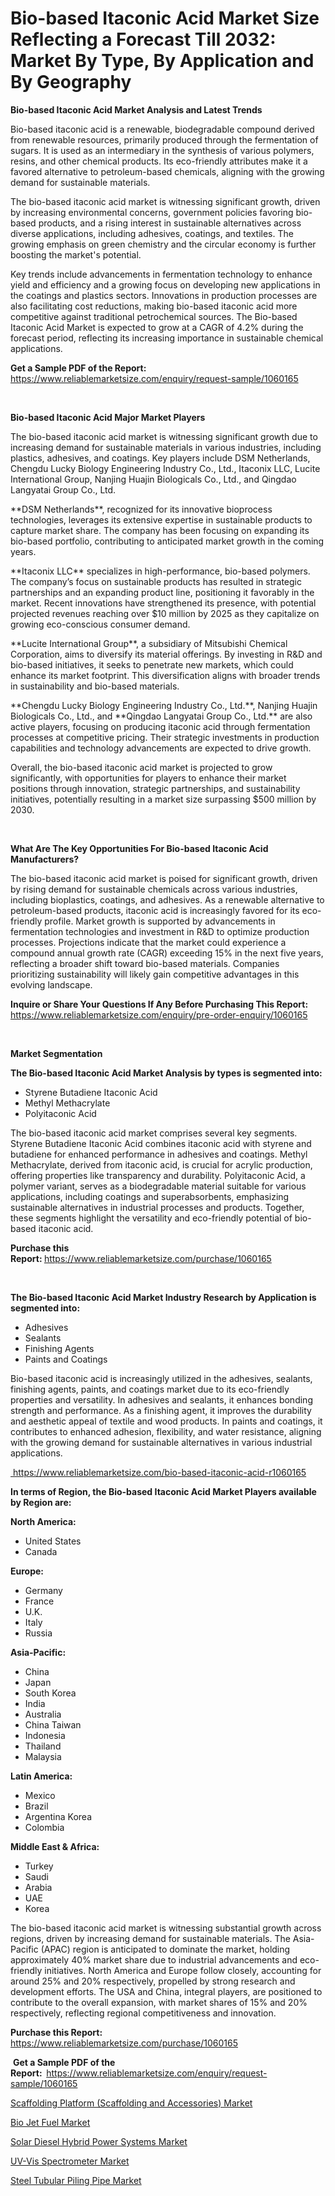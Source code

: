 <p><h1>Bio-based Itaconic Acid Market Size Reflecting a Forecast Till 2032: Market By Type, By Application and By Geography</h1></p><p><strong>Bio-based Itaconic Acid Market Analysis and Latest Trends</strong></p>
<p><p>Bio-based itaconic acid is a renewable, biodegradable compound derived from renewable resources, primarily produced through the fermentation of sugars. It is used as an intermediary in the synthesis of various polymers, resins, and other chemical products. Its eco-friendly attributes make it a favored alternative to petroleum-based chemicals, aligning with the growing demand for sustainable materials.</p><p>The bio-based itaconic acid market is witnessing significant growth, driven by increasing environmental concerns, government policies favoring bio-based products, and a rising interest in sustainable alternatives across diverse applications, including adhesives, coatings, and textiles. The growing emphasis on green chemistry and the circular economy is further boosting the market's potential.</p><p>Key trends include advancements in fermentation technology to enhance yield and efficiency and a growing focus on developing new applications in the coatings and plastics sectors. Innovations in production processes are also facilitating cost reductions, making bio-based itaconic acid more competitive against traditional petrochemical sources. The Bio-based Itaconic Acid Market is expected to grow at a CAGR of 4.2% during the forecast period, reflecting its increasing importance in sustainable chemical applications.</p></p>
<p><strong>Get a Sample PDF of the Report:&nbsp;</strong> <a href="https://www.reliablemarketsize.com/enquiry/request-sample/1060165?utm_campaign=1143&utm_medium=2&utm_source=Github&utm_content=ia&utm_term=22032025&utm_id=bio-based-itaconic-acid">https://www.reliablemarketsize.com/enquiry/request-sample/1060165</a></p>
<p>&nbsp;</p>
<p><strong>Bio-based Itaconic Acid Major Market Players</strong></p>
<p><p>The bio-based itaconic acid market is witnessing significant growth due to increasing demand for sustainable materials in various industries, including plastics, adhesives, and coatings. Key players include DSM Netherlands, Chengdu Lucky Biology Engineering Industry Co., Ltd., Itaconix LLC, Lucite International Group, Nanjing Huajin Biologicals Co., Ltd., and Qingdao Langyatai Group Co., Ltd.</p><p>**DSM Netherlands**, recognized for its innovative bioprocess technologies, leverages its extensive expertise in sustainable products to capture market share. The company has been focusing on expanding its bio-based portfolio, contributing to anticipated market growth in the coming years.</p><p>**Itaconix LLC** specializes in high-performance, bio-based polymers. The company’s focus on sustainable products has resulted in strategic partnerships and an expanding product line, positioning it favorably in the market. Recent innovations have strengthened its presence, with potential projected revenues reaching over $10 million by 2025 as they capitalize on growing eco-conscious consumer demand.</p><p>**Lucite International Group**, a subsidiary of Mitsubishi Chemical Corporation, aims to diversify its material offerings. By investing in R&D and bio-based initiatives, it seeks to penetrate new markets, which could enhance its market footprint. This diversification aligns with broader trends in sustainability and bio-based materials.</p><p>**Chengdu Lucky Biology Engineering Industry Co., Ltd.**, Nanjing Huajin Biologicals Co., Ltd., and **Qingdao Langyatai Group Co., Ltd.** are also active players, focusing on producing itaconic acid through fermentation processes at competitive pricing. Their strategic investments in production capabilities and technology advancements are expected to drive growth.</p><p>Overall, the bio-based itaconic acid market is projected to grow significantly, with opportunities for players to enhance their market positions through innovation, strategic partnerships, and sustainability initiatives, potentially resulting in a market size surpassing $500 million by 2030.</p></p>
<p>&nbsp;</p>
<p><strong>What Are The Key Opportunities For Bio-based Itaconic Acid Manufacturers?</strong></p>
<p><p>The bio-based itaconic acid market is poised for significant growth, driven by rising demand for sustainable chemicals across various industries, including bioplastics, coatings, and adhesives. As a renewable alternative to petroleum-based products, itaconic acid is increasingly favored for its eco-friendly profile. Market growth is supported by advancements in fermentation technologies and investment in R&D to optimize production processes. Projections indicate that the market could experience a compound annual growth rate (CAGR) exceeding 15% in the next five years, reflecting a broader shift toward bio-based materials. Companies prioritizing sustainability will likely gain competitive advantages in this evolving landscape.</p></p>
<p><strong>Inquire or Share Your Questions If Any Before Purchasing This Report:</strong> <a href="https://www.reliablemarketsize.com/enquiry/pre-order-enquiry/1060165?utm_campaign=1143&utm_medium=2&utm_source=Github&utm_content=ia&utm_term=22032025&utm_id=bio-based-itaconic-acid">https://www.reliablemarketsize.com/enquiry/pre-order-enquiry/1060165</a></p>
<p>&nbsp;</p>
<p><strong>Market Segmentation</strong></p>
<p><strong>The Bio-based Itaconic Acid Market Analysis by types is segmented into:</strong></p>
<p><ul><li>Styrene Butadiene Itaconic Acid</li><li>Methyl Methacrylate</li><li>Polyitaconic Acid</li></ul></p>
<p><p>The bio-based itaconic acid market comprises several key segments. Styrene Butadiene Itaconic Acid combines itaconic acid with styrene and butadiene for enhanced performance in adhesives and coatings. Methyl Methacrylate, derived from itaconic acid, is crucial for acrylic production, offering properties like transparency and durability. Polyitaconic Acid, a polymer variant, serves as a biodegradable material suitable for various applications, including coatings and superabsorbents, emphasizing sustainable alternatives in industrial processes and products. Together, these segments highlight the versatility and eco-friendly potential of bio-based itaconic acid.</p></p>
<p><strong>Purchase this Report:&nbsp;</strong><a href="https://www.reliablemarketsize.com/purchase/1060165?utm_campaign=1143&utm_medium=2&utm_source=Github&utm_content=ia&utm_term=22032025&utm_id=bio-based-itaconic-acid">https://www.reliablemarketsize.com/purchase/1060165</a></p>
<p>&nbsp;</p>
<p><strong>The Bio-based Itaconic Acid Market Industry Research by Application is segmented into:</strong></p>
<p><ul><li>Adhesives</li><li>Sealants</li><li>Finishing Agents</li><li>Paints and Coatings</li></ul></p>
<p><p>Bio-based itaconic acid is increasingly utilized in the adhesives, sealants, finishing agents, paints, and coatings market due to its eco-friendly properties and versatility. In adhesives and sealants, it enhances bonding strength and performance. As a finishing agent, it improves the durability and aesthetic appeal of textile and wood products. In paints and coatings, it contributes to enhanced adhesion, flexibility, and water resistance, aligning with the growing demand for sustainable alternatives in various industrial applications.</p></p>
<p><a href="https://www.reliablemarketsize.com/bio-based-itaconic-acid-r1060165?utm_campaign=1143&utm_medium=2&utm_source=Github&utm_content=ia&utm_term=22032025&utm_id=bio-based-itaconic-acid">&nbsp;https://www.reliablemarketsize.com/bio-based-itaconic-acid-r1060165</a></p>
<p><strong>In terms of Region, the Bio-based Itaconic Acid Market Players available by Region are:</strong></p>
<p>
    <p> <strong> North America: </strong>
        <ul>
            <li>United States</li>
            <li>Canada</li>
        </ul>
        </p> 
    <p> <strong> Europe: </strong>
        <ul>
            <li>Germany</li>
            <li>France</li>
            <li>U.K.</li>
            <li>Italy</li>
            <li>Russia</li>
        </ul>
        </p> 
    <p> <strong> Asia-Pacific: </strong>
        <ul>
            <li>China</li>
            <li>Japan</li>
            <li>South Korea</li>
            <li>India</li>
            <li>Australia</li>
            <li>China Taiwan</li>
            <li>Indonesia</li>
            <li>Thailand</li>
            <li>Malaysia</li>
        </ul>
        </p> 
    <p> <strong> Latin America: </strong>
        <ul>
            <li>Mexico</li>
            <li>Brazil</li>
            <li>Argentina Korea</li>
            <li>Colombia</li>
        </ul>
        </p> 
    <p> <strong> Middle East & Africa: </strong>
        <ul>
            <li>Turkey</li>
            <li>Saudi</li>
            <li>Arabia</li>
            <li>UAE</li>
            <li>Korea</li>
        </ul>
    </p>
    </p>
<p><p>The bio-based itaconic acid market is witnessing substantial growth across regions, driven by increasing demand for sustainable materials. The Asia-Pacific (APAC) region is anticipated to dominate the market, holding approximately 40% market share due to industrial advancements and eco-friendly initiatives. North America and Europe follow closely, accounting for around 25% and 20% respectively, propelled by strong research and development efforts. The USA and China, integral players, are positioned to contribute to the overall expansion, with market shares of 15% and 20% respectively, reflecting regional competitiveness and innovation.</p></p>
<p><strong>Purchase this Report: </strong><a href="https://www.reliablemarketsize.com/purchase/1060165?utm_campaign=1143&utm_medium=2&utm_source=Github&utm_content=ia&utm_term=22032025&utm_id=bio-based-itaconic-acid">https://www.reliablemarketsize.com/purchase/1060165</a></p>
<p>&nbsp;<strong>Get a Sample PDF of the Report:&nbsp;&nbsp;</strong><a href="https://www.reliablemarketsize.com/enquiry/request-sample/1060165?utm_campaign=1143&utm_medium=2&utm_source=Github&utm_content=ia&utm_term=22032025&utm_id=bio-based-itaconic-acid">https://www.reliablemarketsize.com/enquiry/request-sample/1060165</a></p>
<p><strong></strong></p>
<p><p><a href="https://github.com/oliffzillamv/Market-Research-Report-List-1/blob/main/scaffolding-platform-scaffolding-and-accessories-market.md?utm_campaign=1143&utm_medium=2&utm_source=Github&utm_content=ia&utm_term=22032025&utm_id=bio-based-itaconic-acid">Scaffolding Platform (Scaffolding and Accessories) Market</a></p><p><a href="https://github.com/koskasislo39/Market-Research-Report-List-1/blob/main/bio-jet-fuel-market.md?utm_campaign=1143&utm_medium=2&utm_source=Github&utm_content=ia&utm_term=22032025&utm_id=bio-based-itaconic-acid">Bio Jet Fuel Market</a></p><p><a href="https://github.com/giulyankela/Market-Research-Report-List-1/blob/main/solar-diesel-hybrid-power-systems-market.md?utm_campaign=1143&utm_medium=2&utm_source=Github&utm_content=ia&utm_term=22032025&utm_id=bio-based-itaconic-acid">Solar Diesel Hybrid Power Systems Market</a></p><p><a href="https://github.com/aaryaheron0c/Market-Research-Report-List-1/blob/main/uv-vis-spectrometer-market.md?utm_campaign=1143&utm_medium=2&utm_source=Github&utm_content=ia&utm_term=22032025&utm_id=bio-based-itaconic-acid">UV-Vis Spectrometer Market</a></p><p><a href="https://github.com/seyalshudae7/Market-Research-Report-List-1/blob/main/steel-tubular-piling-pipe-market.md?utm_campaign=1143&utm_medium=2&utm_source=Github&utm_content=ia&utm_term=22032025&utm_id=bio-based-itaconic-acid">Steel Tubular Piling Pipe Market</a></p></p>